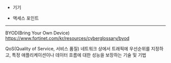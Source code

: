 * 기기
- 액세스 포인트


---
BYOD(Bring Your Own Device)
https://www.fortinet.com/kr/resources/cyberglossary/byod

QoS(Quality of Service, 서비스 품질)
네트워크 상에서 트래픽에 우선순위를 지정하고, 특정 애플리케이션이나 데이터 흐름에 대한 성능을 보장하는 기술 및 기법
